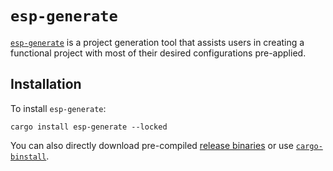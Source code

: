 # `esp-generate`

[`esp-generate`][esp-generate] is a project generation tool that assists users in creating a functional project with most of their desired configurations pre-applied.

## Installation
To install `esp-generate`:

```shell
cargo install esp-generate --locked
```

You can also directly download pre-compiled [release binaries][release-binaries] or use [`cargo-binstall`][cargo-binstall].

[release-binaries]: https://github.com/esp-rs/esp-generate/releases
[cargo-binstall]: https://github.com/cargo-bins/cargo-binstall
[esp-generate]: https://github.com/esp-rs/esp-generate
